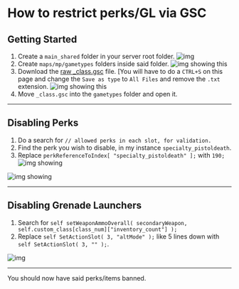 # How to restrict perks/GL via GSC

## Getting Started

1. Create a `main_shared` folder in your server root folder.
![img](https://i.imgur.com/agIlmlx.png)
2. Create `maps/mp/gametypes` folders inside said folder.
![img showing this](https://i.imgur.com/kfrarJg.png)
3. Download the [raw _class.gsc](https://raw.githubusercontent.com/ChxseH/WAW-GSC-Dump/main/maps/mp/gametypes/_class.gsc) file. [You will have to do a `CTRL+S` on this page and change the `Save as type` to `All Files` and remove the `.txt` extension.
![img showing this](https://i.imgur.com/ek5eQaC.png)
4. Move `_class.gsc` into the `gametypes` folder and open it.

---

## Disabling Perks

1. Do a search for `// allowed perks in each slot, for validation.`
2. Find the perk you wish to disable, in my instance `specialty_pistoldeath`.
3. Replace `perkReferenceToIndex[ "specialty_pistoldeath" ];` with `190;`
![img showing](https://i.imgur.com/SNph88t.png)

![img showing](https://i.imgur.com/9IlWhvv.jpg)

---

## Disabling Grenade Launchers

1. Search for `self setWeaponAmmoOverall( secondaryWeapon, self.custom_class[class_num]["inventory_count"] );`
2. Replace `self SetActionSlot( 3, "altMode" );` like 5 lines down with `self SetActionSlot( 3, "" );`.

![img](https://i.imgur.com/DmEhFta.jpg)

---

You should now have said perks/items banned.